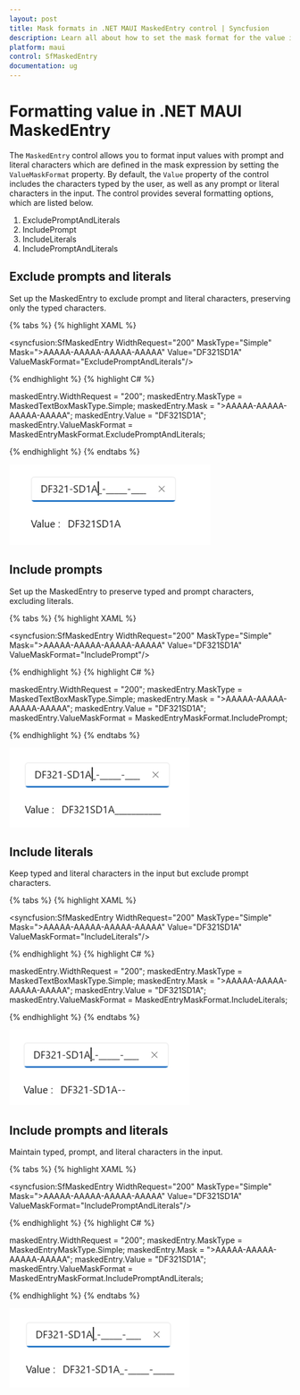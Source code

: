 ```yaml
---
layout: post
title: Mask formats in .NET MAUI MaskedEntry control | Syncfusion
description: Learn all about how to set the mask format for the value in the MaskedEntry (SfMaskedEntry) control with prompts and literals.
platform: maui
control: SfMaskedEntry
documentation: ug
---
```


# Formatting value in .NET MAUI MaskedEntry

The `MaskedEntry` control allows you to format input values with prompt and literal characters which are defined in the mask expression by setting the `ValueMaskFormat` property. By default, the `Value` property of the control includes the characters typed by the user, as well as any prompt or literal characters in the input. The control provides several formatting options, which are listed below.

1. ExcludePromptAndLiterals
2. IncludePrompt
3. IncludeLiterals
4. IncludePromptAndLiterals

## Exclude prompts and literals

Set up the MaskedEntry to exclude prompt and literal characters, preserving only the typed characters.

{% tabs %}
{% highlight XAML %}

<syncfusion:SfMaskedEntry   WidthRequest="200"
                            MaskType="Simple"
                            Mask=">AAAAA-AAAAA-AAAAA-AAAAA"
                            Value="DF321SD1A"
                            ValueMaskFormat="ExcludePromptAndLiterals"/>

{% endhighlight %}
{% highlight C# %}

maskedEntry.WidthRequest = "200";
maskedEntry.MaskType = MaskedTextBoxMaskType.Simple;
maskedEntry.Mask = ">AAAAA-AAAAA-AAAAA-AAAAA";
maskedEntry.Value = "DF321SD1A";
maskedEntry.ValueMaskFormat = MaskedEntryMaskFormat.ExcludePromptAndLiterals;

{% endhighlight %}
{% endtabs %}

![MAUI MaskedEntry excludes prompts and literals](MaskedEntry_Images/maui_masked_entry_exclude_prompts_and_literals.png)

## Include prompts

Set up the MaskedEntry to preserve typed and prompt characters, excluding literals.

{% tabs %}
{% highlight XAML %}

<syncfusion:SfMaskedEntry WidthRequest="200"
                          MaskType="Simple"
                          Mask=">AAAAA-AAAAA-AAAAA-AAAAA"
                          Value="DF321SD1A"
                          ValueMaskFormat="IncludePrompt"/>

{% endhighlight %}
{% highlight C# %}

maskedEntry.WidthRequest = "200";
maskedEntry.MaskType = MaskedTextBoxMaskType.Simple;
maskedEntry.Mask = ">AAAAA-AAAAA-AAAAA-AAAAA";
maskedEntry.Value = "DF321SD1A";
maskedEntry.ValueMaskFormat = MaskedEntryMaskFormat.IncludePrompt;

{% endhighlight %}
{% endtabs %}

![MAUI MaskedEntry includes prompts](MaskedEntry_Images/maui_masked_entry_include_prompts.png)

## Include literals

Keep typed and literal characters in the input but exclude prompt characters.

{% tabs %}
{% highlight XAML %}

<syncfusion:SfMaskedEntry WidthRequest="200"
                          MaskType="Simple"
                          Mask=">AAAAA-AAAAA-AAAAA-AAAAA"
                          Value="DF321SD1A"
                          ValueMaskFormat="IncludeLiterals"/>

{% endhighlight %}
{% highlight C# %}

maskedEntry.WidthRequest = "200";
maskedEntry.MaskType = MaskedTextBoxMaskType.Simple;
maskedEntry.Mask = ">AAAAA-AAAAA-AAAAA-AAAAA";
maskedEntry.Value = "DF321SD1A";
maskedEntry.ValueMaskFormat = MaskedEntryMaskFormat.IncludeLiterals;

{% endhighlight %}
{% endtabs %}

![MAUI MaskedEntry includes literals](MaskedEntry_Images/maui_masked_entry_include_literals.png)

## Include prompts and literals

Maintain typed, prompt, and literal characters in the input.

{% tabs %}
{% highlight XAML %}

<syncfusion:SfMaskedEntry WidthRequest="200"
                          MaskType="Simple"
                          Mask=">AAAAA-AAAAA-AAAAA-AAAAA"
                          Value="DF321SD1A"
                          ValueMaskFormat="IncludePromptAndLiterals"/>

{% endhighlight %}
{% highlight C# %}

maskedEntry.WidthRequest = "200";
maskedEntry.MaskType = MaskedEntryMaskType.Simple;
maskedEntry.Mask = ">AAAAA-AAAAA-AAAAA-AAAAA";
maskedEntry.Value = "DF321SD1A";
maskedEntry.ValueMaskFormat = MaskedEntryMaskFormat.IncludePromptAndLiterals;

{% endhighlight %}
{% endtabs %}

![MAUI MaskedEntry includes prompts and literals](MaskedEntry_Images/maui_masked_entry_include_prompts-and_literals.png)